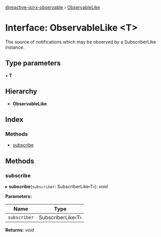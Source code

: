 [@reactive-js/rx-observable](../README.md) › [ObservableLike](observablelike.md)

# Interface: ObservableLike <**T**>

The source of notifications which may be observed by a SubscriberLike instance.

## Type parameters

▪ **T**

## Hierarchy

* **ObservableLike**

## Index

### Methods

* [subscribe](observablelike.md#subscribe)

## Methods

###  subscribe

▸ **subscribe**(`subscriber`: SubscriberLike‹T›): *void*

**Parameters:**

Name | Type |
------ | ------ |
`subscriber` | SubscriberLike‹T› |

**Returns:** *void*
